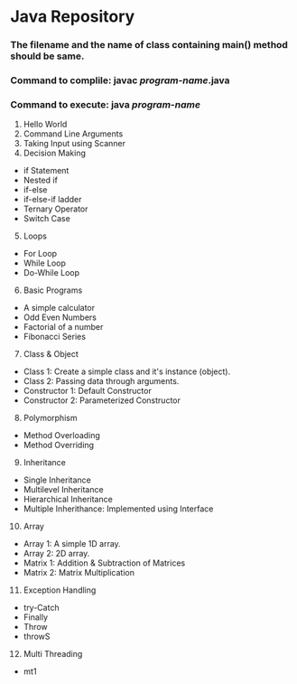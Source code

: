 # Java Repository

### The filename and the name of class containing main() method should be same.
### Command to complile: javac _program-name_.java
### Command to execute: java _program-name_

01. Hello World
02. Command Line Arguments
03. Taking Input using Scanner
04. Decision Making
   - if Statement
   - Nested if
   - if-else
   - if-else-if ladder
   - Ternary Operator
   - Switch Case
05. Loops
   - For Loop
   - While Loop
   - Do-While Loop
06. Basic Programs
   - A simple calculator
   - Odd Even Numbers
   - Factorial of a number
   - Fibonacci Series
07. Class & Object
   - Class 1: Create a simple class and it's instance (object).
   - Class 2: Passing data through arguments.
   - Constructor 1: Default Constructor
   - Constructor 2: Parameterized Constructor
08. Polymorphism
   - Method Overloading        
   - Method Overriding
09. Inheritance
   - Single Inheritance
   - Multilevel Inheritance
   - Hierarchical Inheritance
   - Multiple Inherithance: Implemented using Interface
10. Array
   - Array 1: A simple 1D array.
   - Array 2: 2D array.
   - Matrix 1: Addition & Subtraction of Matrices
   - Matrix 2: Matrix Multiplication
11. Exception Handling
   - try-Catch
   - Finally
   - Throw
   - throwS
12. Multi Threading
   - mt1